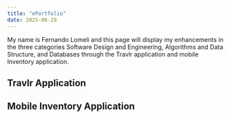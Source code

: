 ```yaml
---
title: "ePortfolio"
date: 2025-06-29
---
```


My name is Fernando Lomeli and this page will display my enhancements in the three categories Software Design and Engineering, Algorithms and Data Structure, and Databases through the Travlr application and mobile Inventory application.

## Travlr Application

## Mobile Inventory Application
